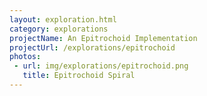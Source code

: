 ```yaml
---
layout: exploration.html
category: explorations
projectName: An Epitrochoid Implementation
projectUrl: /explorations/epitrochoid
photos:
 - url: img/explorations/epitrochoid.png
   title: Epitrochoid Spiral
---
```

